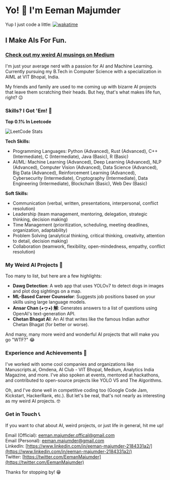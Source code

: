 # Yo! 👋 I'm Eeman Majumder
Yup I just code a little: [![wakatime](https://wakatime.com/badge/user/8a36fe61-0e5d-4a3d-a554-d460dfdd3cd3.svg)](https://wakatime.com/@8a36fe61-0e5d-4a3d-a554-d460dfdd3cd3)
## I Make AIs For Fun. 

### [Check out my weird AI musings on Medium](https://eeman1113.github.io/)

I'm just your average nerd with a passion for AI and Machine Learning. Currently pursuing my B.Tech in Computer Science with a specialization in AIML at VIT Bhopal, India. 

My friends and family are used to me coming up with bizarre AI projects that leave them scratching their heads. But hey, that's what makes life fun, right? 😉

### Skills? I Got 'Em! 🤖
**Top 0.1% In Leetcode**

![LeetCode Stats](https://leetcard.jacoblin.cool/eeman_majumder?theme=dark&font=Copse)

**Tech Skills:**
- Programming Languages: Python (Advanced), Rust (Advanced), C++ (Intermediate), C (Intermediate), Java (Basic), R (Basic)
- AI/ML: Machine Learning (Advanced), Deep Learning (Advanced), NLP (Advanced), Computer Vision (Advanced), Data Science (Advanced), Big Data (Advanced), Reinforcement Learning (Advanced), Cybersecurity (Intermediate), Cryptography (Intermediate), Data Engineering (Intermediate), Blockchain (Basic), Web Dev (Basic)

**Soft Skills:**
- Communication (verbal, written, presentations, interpersonal, conflict resolution)
- Leadership (team management, mentoring, delegation, strategic thinking, decision making)
- Time Management (prioritization, scheduling, meeting deadlines, organization, adaptability)
- Problem Solving (analytical thinking, critical thinking, creativity, attention to detail, decision making)
- Collaboration (teamwork, flexibility, open-mindedness, empathy, conflict resolution)

### My Weird AI Projects 🤖

Too many to list, but here are a few highlights:

- **Dawg Detection**: A web app that uses YOLOv7 to detect dogs in images and plot dog sightings on a map.
- **ML-Based Career Counselor**: Suggests job positions based on your skills using large language models.
- **Ansar Chan (◕ヮ◕) 解**: Generates answers to a list of questions using OpenAI's text-generation API.
- **Chetan Bhagat AI**: An AI that writes like the famous Indian author Chetan Bhagat (for better or worse).

And many, many more weird and wonderful AI projects that will make you go "WTF?" 😂

### Experience and Achievements 📜

I've worked with some cool companies and organizations like Manuscripts.ai, Omdena, AI Club - VIT Bhopal, Medium, Analytics India Magazine, and more. I've also spoken at events, mentored at hackathons, and contributed to open-source projects like YOLO V5 and The Algorithms.

Oh, and I've done well in competitive coding too (Google Code Jam, Kickstart, HackerRank, etc.). But let's be real, that's not nearly as interesting as my weird AI projects. 🤓

### Get in Touch 📞

If you want to chat about AI, weird projects, or just life in general, hit me up!

Email (Official): eeman.majumder.offical@gmail.com <br>
Email (Personal): eeman.majumder@gmail.com <br>
LinkedIn: [https://www.linkedin.com/in/eeman-majumder-2184331a2/](https://www.linkedin.com/in/eeman-majumder-2184331a2/)<br>
Twitter: [https://twitter.com/EemanMajumder](https://twitter.com/EemanMajumder)<br>

Thanks for stopping by! 😁
